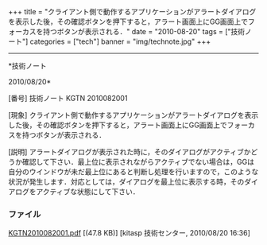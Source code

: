 ﻿+++
title = "クライアント側で動作するアプリケーションがアラートダイアログを表示した後，その確認ボタンを押下すると，アラート画面上にGG画面上でフォーカスを持つボタンが表示される．"
date = "2010-08-20"
tags = ["技術ノート"]
categories = ["tech"]
banner = "img/technote.jpg"
+++

-----------------------------------------------------------------------------------------------------------------------------

*技術ノート

2010/08/20*


[番号]
技術ノート KGTN 2010082001

[現象]
クライアント側で動作するアプリケーションがアラートダイアログを表示した後，その確認ボタンを押下すると，アラート画面上にGG画面上でフォーカスを持つボタンが表示される．

[説明]
アラートダイアログが表示された時に，そのダイアログがアクティブかどうか確認して下さい．最上位に表示されながらアクティブでない場合は，GGは自分のウインドウが未だ最上位にあると判断し処理を行いますので，このような状況が発生します．対応としては，ダイアログを最上位に表示する時，そのダイアログをアクティブな状態にして下さい．


### ファイル

 
 


[KGTN2010082001.pdf](http://techreport.kitasp.net/attachments/download/284/KGTN2010082001.pdf)
 [(47.8 KB)] [kitasp 技術センター, 2010/08/20
16:36]


 


 

